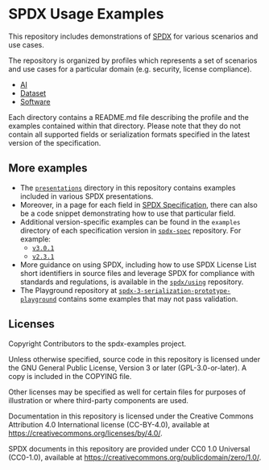 # SPDX Usage Examples

This repository includes demonstrations of [SPDX](https://spdx.dev) for various
scenarios and use cases.

The repository is organized by profiles which represents a set of scenarios and
use cases for a particular domain (e.g. security, license compliance).

- [AI](./ai/)
- [Dataset](./dataset/)
- [Software](./software/)

Each directory contains a README.md file describing the profile and the
examples contained within that directory.
Please note that they do not contain all supported fields or serialization
formats specified in the latest version of the specification.

## More examples

- The [`presentations`](./presentations/) directory in this repository
  contains examples included in various SPDX presentations.
- Moreover, in a page for each field in
  [SPDX Specification](https://spdx.github.io/spdx-spec/), there can also
  be a code snippet demonstrating how to use that particular field.
- Additional version-specific examples can be found in the `examples` directory
  of each specification version in [`spdx-spec`](https://github.com/spdx/spdx-spec/) repository.
  For example:
  - [`v3.0.1`](https://github.com/spdx/spdx-spec/tree/development/v3.0.1/examples)
  - [`v2.3.1`](https://github.com/spdx/spdx-spec/tree/development/v2.3.1/examples)
- More guidance on using SPDX, including how to use SPDX License List short
  identifiers in source files and leverage SPDX for compliance with standards
  and regulations, is available in the [`spdx/using`](https://github.com/spdx/using/)
  repository.
- The Playground repository at [`spdx-3-serialization-prototype-playground`](https://github.com/spdx/spdx-3-serialization-prototype-playground)
  contains some examples that may not pass validation.

## Licenses

Copyright Contributors to the spdx-examples project.

Unless otherwise specified, source code in this repository is licensed under
the GNU General Public License, Version 3 or later (GPL-3.0-or-later).
A copy is included in the COPYING file.

Other licenses may be specified as well for certain files for purposes of
illustration or where third-party components are used.

Documentation in this repository is licensed under the Creative Commons
Attribution 4.0 International license (CC-BY-4.0), available at
<https://creativecommons.org/licenses/by/4.0/>.

SPDX documents in this repository are provided under CC0 1.0 Universal
(CC0-1.0), available at
<https://creativecommons.org/publicdomain/zero/1.0/>.
